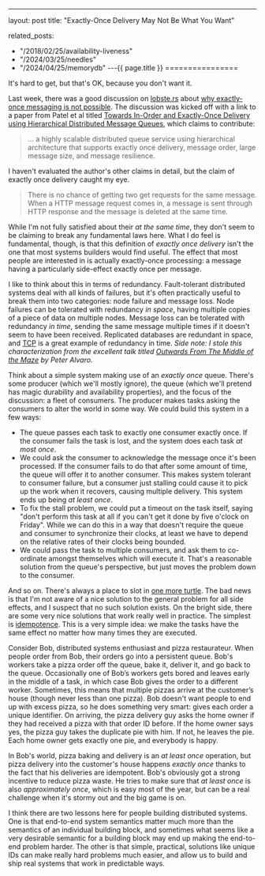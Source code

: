 ---
layout: post
title: "Exactly-Once Delivery May Not Be What You Want"


related_posts:
  - "/2018/02/25/availability-liveness"
  - "/2024/03/25/needles"
  - "/2024/04/25/memorydb"
---{{ page.title }}
================

<p class="meta">It's hard to get, but that's OK, because you don't want it.</p>

Last week, there was a good discussion on [lobste.rs](http://lobste.rs) about [why exactly-once messaging is not possible](https://lobste.rs/s/ecjfcm/why_is_exactly-once_messaging_not_possible_in_a_distributed_queue). The discussion was kicked off with a link to a paper from Patel et al titled [Towards In-Order and Exactly-Once Delivery using Hierarchical Distributed Message Queues](http://datasys.cs.iit.edu/publications/2014_SCRAMBL14_HDMQ.pdf), which claims to contribute:

> ... a highly scalable distributed queue service using hierarchical architecture that supports exactly once delivery, message order, large message size, and message resilience.

I haven't evaluated the author's other claims in detail, but the claim of exactly once delivery caught my eye.

> There is no chance of getting two get requests for the same message. When a HTTP message request comes in, a message is sent through HTTP response and the message is deleted at the same time.

While I'm not fully satisfied about their *at the same time*, they don't seem to be claiming to break any fundamental laws here. What I do feel is fundamental, though, is that this definition of *exactly once delivery* isn't the one that most systems builders would find useful. The effect that most people are interested in is actually exactly-once processing: a message having a particularly side-effect exactly once per message.

I like to think about this in terms of redundancy. Fault-tolerant distributed systems deal with all kinds of failures, but it's often practically useful to break them into two categories: node failure and message loss. Node failures can be tolerated with redundancy *in space*, having multiple copies of a piece of data on multiple nodes. Message loss can be tolerated with redundancy *in time*, sending the same message multiple times if it doesn't seem to have been received. Replicated databases are redundant in space, and [TCP](http://en.wikipedia.org/wiki/Transmission_Control_Protocol) is a great example of redundancy in time. *Side note: I stole this characterization from the excellent talk titled [Outwards From The Middle of the Maze](http://www.youtube.com/watch?v=ggCffvKEJmQ) by Peter Alvaro.*

Think about a simple system making use of an *exactly once* queue. There's some producer (which we'll mostly ignore), the queue (which we'll pretend has magic durability and availability properties), and the focus of the discussion: a fleet of consumers. The producer makes tasks asking the consumers to alter the world in some way. We could build this system in a few ways:

 - The queue passes each task to exactly one consumer exactly once. If the consumer fails the task is lost, and the system does each task *at most once*.
 - We could ask the consumer to acknowledge the message once it's been processed. If the consumer fails to do that after some amount of time, the queue will offer it to another consumer. This makes system tolerant to consumer failure, but a consumer just stalling could cause it to pick up the work when it recovers, causing multiple delivery. This system ends up being *at least once*.
 - To fix the stall problem, we could put a timeout on the task itself, saying "don't perform this task at all if you can't get it done by five o'clock on Friday". While we can do this in a way that doesn't require the queue and consumer to synchronize their clocks, at least we have to depend on the relative rates of their clocks being bounded.
 - We could pass the task to multiple consumers, and ask them to co-ordinate amongst themselves which will execute it. That's a reasonable solution from the queue's perspective, but just moves the problem down to the consumer.

And so on. There's always a place to slot in [one more turtle](http://en.wikipedia.org/wiki/Turtles_all_the_way_down). The bad news is that I'm not aware of a nice solution to the general problem for all side effects, and I suspect that no such solution exists. On the bright side, there are some very nice solutions that work really well in practice. The simplest is [idempotence](http://queue.acm.org/detail.cfm?id=2187821). This is a very simple idea: we make the tasks have the same effect no matter how many times they are executed. 

Consider Bob, distributed systems enthusiast and pizza restaurateur. When people order from Bob, their orders go into a persistent queue. Bob's workers take a pizza order off the queue, bake it, deliver it, and go back to the queue. Occasionally one of Bob’s workers gets bored and leaves early in the middle of a task, in which case Bob gives the order to a different worker. Sometimes, this means that multiple pizzas arrive at the customer’s house (though never less than one pizza). Bob doesn't want people to end up with excess pizza, so he does something very smart: gives each order a unique identifier. On arriving, the pizza delivery guy asks the home owner if they had received a pizza with that order ID before. If the home owner says yes, the pizza guy takes the duplicate pie with him. If not, he leaves the pie. Each home owner gets exactly one pie, and everybody is happy.

In Bob's world, pizza baking and delivery is an *at least once* operation, but pizza delivery into the customer's house happens *exactly once* thanks to the fact that his deliveries are idempotent. Bob's obviously got a strong incentive to reduce pizza waste. He tries to make sure that *at least once* is also *approximately once*, which is easy most of the year, but can be a real challenge when it's stormy out and the big game is on.

I think there are two lessons here for people building distributed systems. One is that end-to-end system semantics matter much more than the semantics of an individual building block, and sometimes what seems like a very desirable semantic for a building block may end up making the end-to-end problem harder. The other is that simple, practical, solutions like unique IDs can make really hard problems much easier, and allow us to build and ship real systems that work in predictable ways.